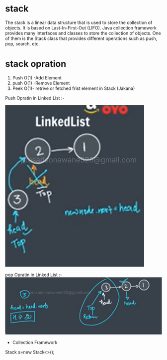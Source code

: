 # stack

The stack is a linear data structure that is used to store the collection of objects. It is based on </b>Last-In-First-Out (LIFO)</b>. Java collection framework provides many interfaces and classes to store the collection of objects. One of them is the Stack class that provides different operations such as push, pop, search, etc.

# stack opration
1. Push O(1) -Add Element 
2. push O(1) -Remove Element 
3. Peek O(1)- retrive or fetched frist element in Stack (Jakana)

Push Opratin in Linked List :- 

![alt text](image.png)

pop Opratin in Linked List :-
![alt text](image-1.png)

* Collection Framework

Stack<Integer> s=new Stack<>();